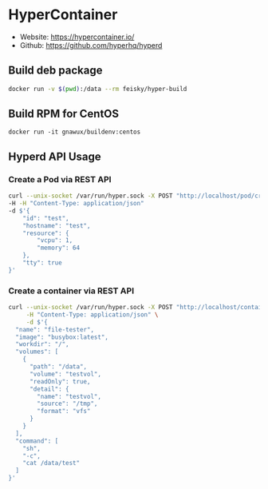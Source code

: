 # HyperContainer

* Website: <https://hypercontainer.io/>
* Github: <https://github.com/hyperhq/hyperd>

## Build deb package

```sh
docker run -v $(pwd):/data --rm feisky/hyper-build
```

## Build RPM for CentOS

```
docker run -it gnawux/buildenv:centos
```

## Hyperd API Usage

### Create a Pod via REST API

```sh
curl --unix-socket /var/run/hyper.sock -X POST "http://localhost/pod/create" \
-H -H "Content-Type: application/json"
-d $'{
    "id": "test",
    "hostname": "test",
    "resource": {
        "vcpu": 1,
        "memory": 64
    },
    "tty": true
}'
```

### Create a container via REST API

```sh
curl --unix-socket /var/run/hyper.sock -X POST "http://localhost/container/create?podId=test&name=test" \
     -H "Content-Type: application/json" \
     -d $'{
  "name": "file-tester",
  "image": "busybox:latest",
  "workdir": "/",
  "volumes": [
    {
      "path": "/data",
      "volume": "testvol",
      "readOnly": true,
      "detail": {
        "name": "testvol",
        "source": "/tmp",
        "format": "vfs"
      }
    }
  ],
  "command": [
    "sh",
    "-c",
    "cat /data/test"
  ]
}'
```

